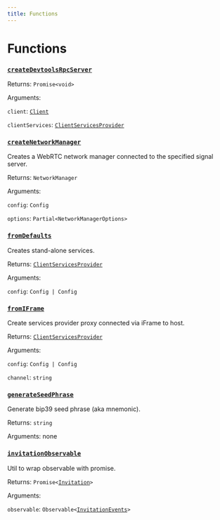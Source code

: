 ```yaml
---
title: Functions
---
```

# Functions
### [`createDevtoolsRpcServer`](https://github.com/dxos/protocols/blob/main/packages/sdk/client/src/packlets/devtools/devtools.ts#L54)


Returns: `Promise<void>`

Arguments: 

`client`: [`Client`](/api/@dxos/client/classes/Client)

`clientServices`: [`ClientServicesProvider`](/api/@dxos/client/interfaces/ClientServicesProvider)
### [`createNetworkManager`](https://github.com/dxos/protocols/blob/main/packages/sdk/client/src/packlets/client/utils.ts#L43)


Creates a WebRTC network manager connected to the specified signal server.

Returns: `NetworkManager`

Arguments: 

`config`: `Config`

`options`: `Partial<NetworkManagerOptions>`
### [`fromDefaults`](https://github.com/dxos/protocols/blob/main/packages/sdk/client/src/packlets/client/utils.ts#L31)


Creates stand-alone services.

Returns: [`ClientServicesProvider`](/api/@dxos/client/interfaces/ClientServicesProvider)

Arguments: 

`config`: `Config | Config`
### [`fromIFrame`](https://github.com/dxos/protocols/blob/main/packages/sdk/client/src/packlets/client/utils.ts#L26)


Create services provider proxy connected via iFrame to host.

Returns: [`ClientServicesProvider`](/api/@dxos/client/interfaces/ClientServicesProvider)

Arguments: 

`config`: `Config | Config`

`channel`: `string`
### [`generateSeedPhrase`]()


Generate bip39 seed phrase (aka mnemonic).

Returns: `string`

Arguments: none
### [`invitationObservable`]()


Util to wrap observable with promise.

Returns: `Promise<`[`Invitation`](/api/@dxos/client/interfaces/Invitation)`>`

Arguments: 

`observable`: `Observable<`[`InvitationEvents`](/api/@dxos/client/interfaces/InvitationEvents)`>`